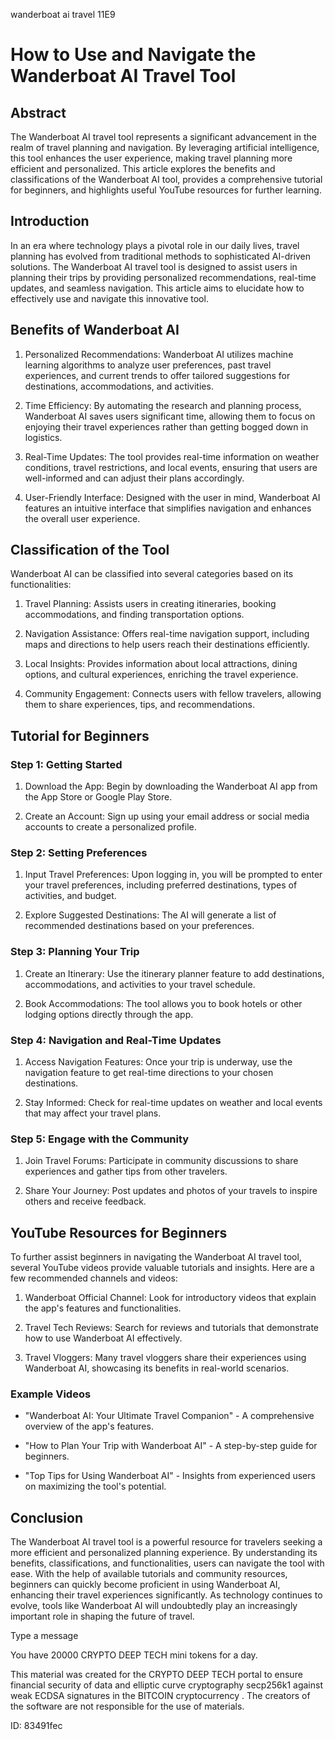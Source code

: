 wanderboat ai travel 11E9
# How to Use and Navigate the Wanderboat AI Travel Tool



## Abstract



The Wanderboat AI travel tool represents a significant advancement in the realm of travel planning and navigation. By leveraging artificial intelligence, this tool enhances the user experience, making travel planning more efficient and personalized. This article explores the benefits and classifications of the Wanderboat AI tool, provides a comprehensive tutorial for beginners, and highlights useful YouTube resources for further learning.



## Introduction



In an era where technology plays a pivotal role in our daily lives, travel planning has evolved from traditional methods to sophisticated AI-driven solutions. The Wanderboat AI travel tool is designed to assist users in planning their trips by providing personalized recommendations, real-time updates, and seamless navigation. This article aims to elucidate how to effectively use and navigate this innovative tool.



## Benefits of Wanderboat AI



1. Personalized Recommendations: Wanderboat AI utilizes machine learning algorithms to analyze user preferences, past travel experiences, and current trends to offer tailored suggestions for destinations, accommodations, and activities.



2. Time Efficiency: By automating the research and planning process, Wanderboat AI saves users significant time, allowing them to focus on enjoying their travel experiences rather than getting bogged down in logistics.



3. Real-Time Updates: The tool provides real-time information on weather conditions, travel restrictions, and local events, ensuring that users are well-informed and can adjust their plans accordingly.



4. User-Friendly Interface: Designed with the user in mind, Wanderboat AI features an intuitive interface that simplifies navigation and enhances the overall user experience.



## Classification of the Tool



Wanderboat AI can be classified into several categories based on its functionalities:



1. Travel Planning: Assists users in creating itineraries, booking accommodations, and finding transportation options.



2. Navigation Assistance: Offers real-time navigation support, including maps and directions to help users reach their destinations efficiently.



3. Local Insights: Provides information about local attractions, dining options, and cultural experiences, enriching the travel experience.



4. Community Engagement: Connects users with fellow travelers, allowing them to share experiences, tips, and recommendations.



## Tutorial for Beginners



### Step 1: Getting Started



1. Download the App: Begin by downloading the Wanderboat AI app from the App Store or Google Play Store.

2. Create an Account: Sign up using your email address or social media accounts to create a personalized profile.



### Step 2: Setting Preferences



1. Input Travel Preferences: Upon logging in, you will be prompted to enter your travel preferences, including preferred destinations, types of activities, and budget.

2. Explore Suggested Destinations: The AI will generate a list of recommended destinations based on your preferences.



### Step 3: Planning Your Trip



1. Create an Itinerary: Use the itinerary planner feature to add destinations, accommodations, and activities to your travel schedule.

2. Book Accommodations: The tool allows you to book hotels or other lodging options directly through the app.



### Step 4: Navigation and Real-Time Updates



1. Access Navigation Features: Once your trip is underway, use the navigation feature to get real-time directions to your chosen destinations.

2. Stay Informed: Check for real-time updates on weather and local events that may affect your travel plans.



### Step 5: Engage with the Community



1. Join Travel Forums: Participate in community discussions to share experiences and gather tips from other travelers.

2. Share Your Journey: Post updates and photos of your travels to inspire others and receive feedback.



## YouTube Resources for Beginners



To further assist beginners in navigating the Wanderboat AI travel tool, several YouTube videos provide valuable tutorials and insights. Here are a few recommended channels and videos:



1. Wanderboat Official Channel: Look for introductory videos that explain the app's features and functionalities.

2. Travel Tech Reviews: Search for reviews and tutorials that demonstrate how to use Wanderboat AI effectively.

3. Travel Vloggers: Many travel vloggers share their experiences using Wanderboat AI, showcasing its benefits in real-world scenarios.



### Example Videos



- "Wanderboat AI: Your Ultimate Travel Companion" - A comprehensive overview of the app's features.

- "How to Plan Your Trip with Wanderboat AI" - A step-by-step guide for beginners.

- "Top Tips for Using Wanderboat AI" - Insights from experienced users on maximizing the tool's potential.



## Conclusion



The Wanderboat AI travel tool is a powerful resource for travelers seeking a more efficient and personalized planning experience. By understanding its benefits, classifications, and functionalities, users can navigate the tool with ease. With the help of available tutorials and community resources, beginners can quickly become proficient in using Wanderboat AI, enhancing their travel experiences significantly. As technology continues to evolve, tools like Wanderboat AI will undoubtedly play an increasingly important role in shaping the future of travel.



Type a message

You have 20000 CRYPTO DEEP TECH mini tokens for a day.


This material was created for the  CRYPTO DEEP TECH portal  to ensure financial security of data and elliptic curve cryptography  secp256k1 against weak ECDSA  signatures   in the  BITCOIN cryptocurrency . The creators of the software are not responsible for the use of materials.

 ID: 83491fec
